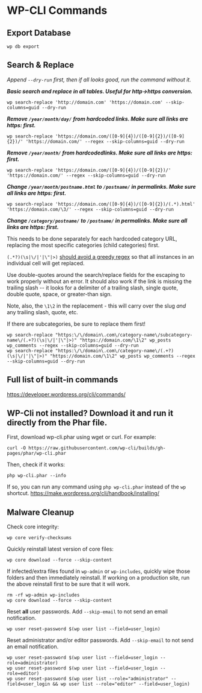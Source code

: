 # WP-CLI Commands

## Export Database

```
wp db export
```

## Search & Replace
_Append `--dry-run` first, then if all looks good, run the command without it._

**_Basic search and replace in all tables. Useful for http->https conversion._**
```
wp search-replace 'http://domain.com' 'https://domain.com' --skip-columns=guid --dry-run
```
**_Remove `/year/month/day/` from hardcoded links. Make sure all links are https: first._**
```
wp search-replace 'https://domain.com/([0-9]{4})/([0-9]{2})/([0-9]{2})/' 'https://domain.com/' --regex --skip-columns=guid --dry-run
```
**_Remove `/year/month/` from hardcodedlinks. Make sure all links are https: first._**
```
wp search-replace 'https://domain.com/([0-9]{4})/([0-9]{2})/' 'https://domain.com/' --regex --skip-columns=guid --dry-run
```
**_Change `/year/month/postname.html` to `/postname/` in permalinks. Make sure all links are https: first._**
```
wp search-replace 'https://domain.com/([0-9]{4})/([0-9]{2})/(.*).html' 'https://domain.com/\3/' --regex --skip-columns=guid --dry-run
```
**_Change `/category/postname/` to `/postname/` in permalinks. Make sure all links are https: first._**

This needs to be done separately for each hardcoded category URL, replacing the most specific categories (child categories) first. 

`(.*?)(\s|\/|'|\"|>)` [should avoid a greedy regex](https://github.com/wp-cli/search-replace-command/issues/157#issuecomment-876750207) so that all instances in an individual cell will get replaced. 

Use double-quotes around the search/replace fields for the escaping to work properly without an error. It should also work if the link is missing the trailing slash -- it looks for a delimiter of a trailing slash, single quote, double quote, space, or greater-than sign.

Note, also, the `\1\2` in the replacement - this will carry over the slug _and_ any trailing slash, quote, etc.

If there are subcategories, be sure to replace them first!
```
wp search-replace "https:\/\/domain\.com\/category-name\/subcategory-name\/(.+?)(\s|\/|'|\"|>)" "https://domain.com/\1\2" wp_posts wp_comments --regex --skip-columns=guid --dry-run
wp search-replace "https:\/\/domain\.com\/category-name\/(.+?)(\s|\/|'|\"|>)" "https://domain.com/\1\2" wp_posts wp_comments --regex --skip-columns=guid --dry-run
```

## Full list of built-in commands
https://developer.wordpress.org/cli/commands/

## WP-Cli not installed? Download it and run it directly from the Phar file.

First, download wp-cli.phar using wget or curl. For example:

```
curl -O https://raw.githubusercontent.com/wp-cli/builds/gh-pages/phar/wp-cli.phar
```

Then, check if it works:
```
php wp-cli.phar --info
```

If so, you can run any command using `php wp-cli.phar` instead of the `wp` shortcut.
https://make.wordpress.org/cli/handbook/installing/

## Malware Cleanup

Check core integrity:
```
wp core verify-checksums
```

Quickly reinstall latest version of core files:

```
wp core download --force --skip-content
```

If infected/extra files found in `wp-admin` or `wp-includes`, quickly wipe those folders and then immediately reinstall. If working on a production site, run the above reinstall first to be sure that it will work.

```
rm -rf wp-admin wp-includes
wp core download --force --skip-content
```

Reset **all** user passwords. Add `--skip-email` to not send an email notification.

```
wp user reset-password $(wp user list --field=user_login)
```

Reset administrator and/or editor passwords. Add `--skip-email` to not send an email notification.

```
wp user reset-password $(wp user list --field=user_login --role=administrator)
wp user reset-password $(wp user list --field=user_login --role=editor)
wp user reset-password $(wp user list --role="administrator" --field=user_login && wp user list --role="editor" --field=user_login)
```
